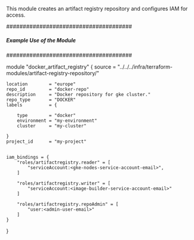 This module creates an artifact registry repository and configures IAM for access.

 ######################################
 ##### Example Use of the Module ######
 ######################################

 module "docker_artifact_registry" {
    source          = "../../../infra/terraform-modules/artifact-registry-repository/"

    location        = "europe"
    repo_id         = "docker-repo"
    description     = "Docker repository for gke cluster."
    repo_type       = "DOCKER"
    labels          = {

        type        = "docker"
        environment = "my-environment"
        cluster     = "my-cluster"

    }
    project_id      = "my-project"


    iam_bindings = {
        "roles/artifactregistry.reader" = [
            "serviceAccount:<gke-nodes-service-account-email>",
        ]

        "roles/artifactregistry.writer" = [
            "serviceAccount:<image-builder-service-account-email>"
        ]

        "roles/artifactregistry.repoAdmin" = [
            "user:<admin-user-email>"
        ]
    }
}